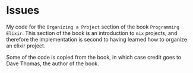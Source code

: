 # Issues

My code for the `Organizing a Project` section of the book `Programming Elixir`.
This section of the book is an introduction to `mix` projects, and therefore
the implementation is second to having learned how to organize an elixir project. 

Some of the code is copied from the book, in which case credit goes
to Dave Thomas, the author of the book. 
